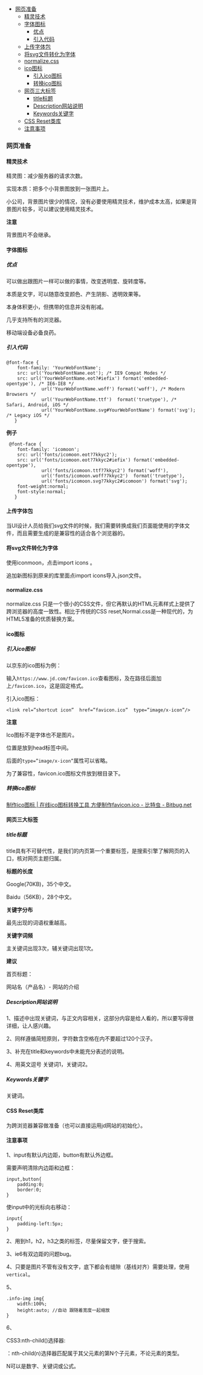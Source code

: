 - [网页准备](#网页准备)
	- [精灵技术](#精灵技术)
	- [字体图标](#字体图标)
 		- [优点](#优点)
 		- [引入代码](#引入代码)
	- [上传字体包](#上传字体包)
	- [将svg文件转化为字体](#将svg文件转化为字体)
	- [normalize.css](#normalizecss)
	- [ico图标](#ico图标)
		- [引入ico图标](#引入ico图标)
		- [转换ico图标](#转换ico图标)
	- [网页三大标签](#网页三大标签)
		- [title标题](#title标题)
		- [Description网站说明](#description网站说明)
		- [Keywords关键字](#keywords关键字)
	- [CSS Reset类库](#cssreset类库)
	- [注意事项](#注意事项)

### 网页准备

#### 精灵技术

精灵图：减少服务器的请求次数。

实现本质：把多个小背景图放到一张图片上。

小公司，背景图片很少的情况，没有必要使用精灵技术，维护成本太高，如果是背景图片较多，可以建议使用精灵技术。

**注意**

背景图片不会继承。

#### 字体图标

##### 优点

可以做出跟图片一样可以做的事情，改变透明度、旋转度等。

本质是文字，可以随意改变颜色、产生阴影、透明效果等。

本身体积更小，但携带的信息并没有削减。

几乎支持所有的浏览器。

移动端设备必备良药。

##### 引入代码

```
@font-face {
	font-family: 'YourWebFontName';
	src: url('YourWebFontName.eot'); /* IE9 Compat Modes */
	src: url('YourWebFontName.eot?#iefix') format('embedded-opentype'), /* IE6-IE8 */
             url('YourWebFontName.woff') format('woff'), /* Modern Browsers */
             url('YourWebFontName.ttf')  format('truetype'), /* Safari, Android, iOS */
             url('YourWebFontName.svg#YourWebFontName') format('svg'); /* Legacy iOS */
   }
```

**例子**

```
 @font-face {
	font-family: 'icomoon';
	src: url('fonts/icomoon.eot?7kkyc2');
	src: url('fonts/icomoon.eot?7kkyc2#iefix') format('embedded-opentype'),
             url('fonts/icomoon.ttf?7kkyc2') format('woff'),
             url('fonts/icomoon.woff?7kkyc2')  format('truetype'),
             url('fonts/icomoon.svg?7kkyc2#icomoon') format('svg');
	font-weight:normal;
	font-style:normal;
   }
```

#### 上传字体包

当UI设计人员给我们svg文件的时候，我们需要转换成我们页面能使用的字体文件，而且需要生成的是兼容性的适合各个浏览器的。

#### 将svg文件转化为字体

使用iconmoon，点击import icons 。

追加新图标到原来的库里面点import icons导入.json文件。

#### normalize.css

normalize.css 只是一个很小的CSS文件，但它再默认的HTML元素样式上提供了跨浏览器的高度一致性。相比于传统的CSS reset,Normal.css是一种现代的，为HTML5准备的优质替换方案。

#### ico图标

##### 引入ico图标

以京东的ico图标为例：

输入`https://www.jd.com/favicon.ico`查看图标，及在路径后面加上`/favicon.ico`，这是固定格式。

引入ico图标：

```
<link rel=”shortcut icon”  href=”favicon.ico”  type=”image/x-icon”/>
```

**注意**

Ico图标不是字体也不是图片。

位置是放到head标签中间。

后面的`type=”image/x-icon”`属性可以省略。

为了兼容性，favicon.ico图标文件放到根目录下。

##### 转换ico图标

[制作ico图标 \| 在线ico图标转换工具 方便制作favicon.ico - 比特虫 - Bitbug.net](http://www.bitbug.net/)

#### 网页三大标签

##### title标题

title具有不可替代性，是我们的内页第一个重要标签，是搜索引擎了解网页的入口，核对网页主题归属。

**标题的长度**

Google(70KB)，35个中文。

Baidu（56KB），28个中文。

**关键字分布**

最先出现的词语权重越高。

**关键字词频**

主关键词出现3次，辅关键词出现1次。

**建议**

首页标题：

网站名（产品名）- 网站的介绍

##### Description网站说明

1、描述中出现关键词，与正文内容相关，这部分内容是给人看的，所以要写得很详细，让人感兴趣。

2、同样遵循简短原则，字符数含空格在内不要超过120个汉子。

3、补充在title和keywords中未能充分表述的说明。

4、用英文逗号 关键词1，关键词2。

##### Keywords关键字

关键词。

#### CSS Reset类库

为跨浏览器兼容做准备（也可以直接运用jd网站的初始化）。

#### 注意事项

1、input有默认内边距，button有默认外边框。

需要声明清除内边距和边框：

```
input,button{
	padding:0;
	border:0;
}
```

使input中的光标向右移动：

```
input{
	padding-left:5px;
}
```

2、用到h1，h2，h3之类的标签，尽量保留文字，便于搜索。

3、ie6有双边距的问题bug。

4、只要是图片不管有没有文字，底下都会有缝隙（基线对齐）需要处理，使用`vertical`。

5、

```
.info-img img{
	width:100%;
	height:auto; //自动 跟随着宽度一起缩放
}
```

6、

CSS3:nth-child()选择器:

：nth-child(n)选择器匹配属于其父元素的第N个子元素，不论元素的类型。

N可以是数字、关键词或公式。


